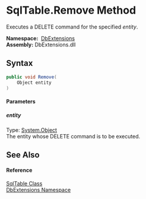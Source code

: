 SqlTable.Remove Method
======================
Executes a DELETE command for the specified *entity*.

  **Namespace:**  [DbExtensions][1]  
  **Assembly:** DbExtensions.dll

Syntax
------

```csharp
public void Remove(
	Object entity
)
```

#### Parameters

##### *entity*
Type: [System.Object][2]  
The entity whose DELETE command is to be executed.


See Also
--------

#### Reference
[SqlTable Class][3]  
[DbExtensions Namespace][1]  

[1]: ../README.md
[2]: https://docs.microsoft.com/dotnet/api/system.object
[3]: README.md